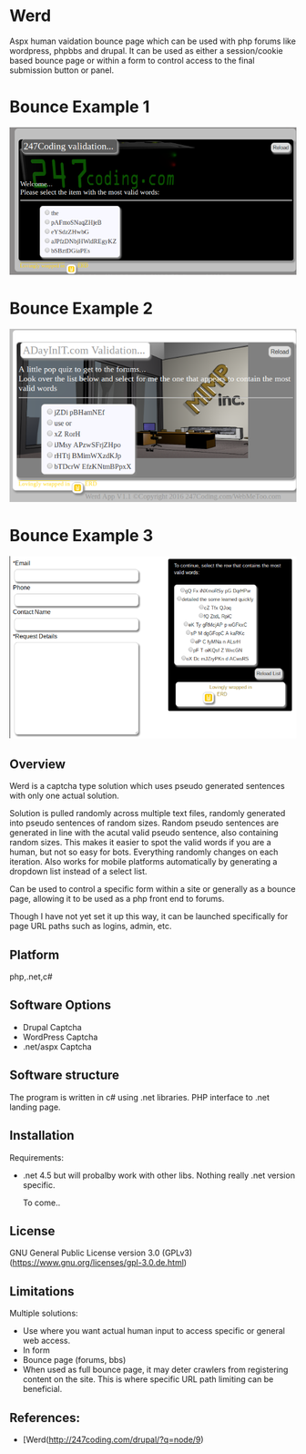 # Werd
Aspx human vaidation bounce page which can be used with php forums like wordpress, phpbbs and drupal.
It can be used as either a session/cookie based bounce page or within a form to control access to the final submission button or panel.
# Bounce Example 1
![Bounce Example 1](https://github.com/abitowhit/Werd/blob/master/werdshot.png)

# Bounce Example 2
![Bounce Example 2](https://github.com/abitowhit/Werd/blob/master/werdshot2.png)

# Bounce Example 3
![Form Example](https://github.com/abitowhit/Werd/blob/master/werdshotform.png)

## Overview
Werd is a captcha type solution which uses pseudo generated sentences with only one actual solution.

Solution is pulled randomly across multiple text files, randomly generated into pseudo sentences of random sizes.
Random pseudo sentences are generated in line with the acutal valid pseudo sentence, also containing random sizes.
This makes it easier to spot the valid words if you are a human, but not so easy for bots.
Everything randomly changes on each iteration.
Also works for mobile platforms automatically by generating a dropdown list instead of a select list.

Can be used to control a specific form within a site or generally as a bounce page, allowing it to be used as a php front end to forums.

Though I have not yet set it up this way, it can be launched specifically for page URL paths such as logins, admin, etc.

## Platform
php,.net,c#

## Software Options

* Drupal Captcha
* WordPress Captcha
* .net/aspx Captcha

## Software structure

The program is  written in c# using .net libraries. PHP interface to .net landing page.

## Installation

Requirements:

* .net 4.5 but will probalby work with other libs. Nothing really .net version specific.

    To come..
    

## License

GNU General Public License version 3.0 (GPLv3) (https://www.gnu.org/licenses/gpl-3.0.de.html)

## Limitations

Multiple solutions:

* Use where you want actual human input to access specific or general web access.
* In form
* Bounce page (forums, bbs)
* When used as full bounce page, it may deter crawlers from registering content on the site.  This is where specific URL path limiting can be beneficial.

## References:
 * [Werd(http://247coding.com/drupal/?q=node/9)
 

